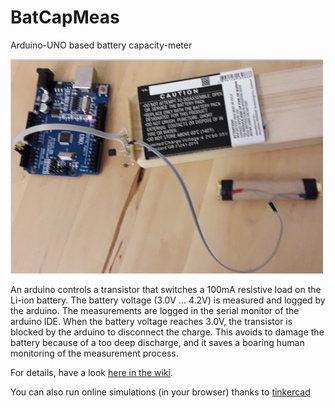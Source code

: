 # BatCapMeas
Arduino-UNO based battery capacity-meter

<img src="https://raw.githubusercontent.com/Art-ut-Kia/BatCapMeas/master/Wiki%20illustrations/BCM_overallDevice.jpg"
width="500">

An arduino controls a transistor that switches a 100mA resistive load on the Li-ion battery.
The battery voltage (3.0V ... 4.2V) is measured and logged by the arduino.
The measurements are logged in the serial monitor of the arduino IDE.
When the battery voltage reaches 3.0V, the transistor is blocked by the arduino to disconnect the charge. This avoids to damage the battery because of a too deep discharge, and it saves a boaring human monitoring of the measurement process.

For details, have a look [here in the wiki](https://github.com/Art-ut-Kia/BatCapMeas/wiki).

You can also run online simulations (in your browser) thanks to [tinkercad](https://www.tinkercad.com/things/fODc21Yx3Dx-batcapmeas-battery-capacity-measurement)
